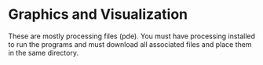 # Graphics and Visualization

These are mostly processing files (pde). You must have processing installed to run the programs and must download all associated files and place them in the same directory. 
